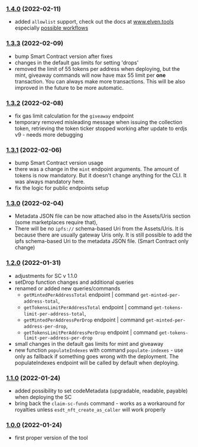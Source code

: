 ### [1.4.0](https://github.com/juliancwirko/elven-tools-cli/releases/tag/v1.4.0) (2022-02-11)
- added `allowlist` support, check out the docs at www.elven.tools especially [possible workflows](http://www.elven.tools/docs/elven-tools-workflows.html)

### [1.3.3](https://github.com/juliancwirko/elven-tools-cli/releases/tag/v1.3.3) (2022-02-09)
- bump Smart Contract version after fixes
- changes in the default gas limits for setting 'drops'
- removed the limit of 55 tokens per address when deploying, but the mint, giveaway commands will now have max 55 limit per **one** transaction. You can always make more transactions. This will be also improved in the future to be more automatic.

### [1.3.2](https://github.com/juliancwirko/elven-tools-cli/releases/tag/v1.3.2) (2022-02-08)
- fix gas limit calculation for the `giveaway` endpoint
- temporary removed misleading message when issuing the collection token, retrieving the token ticker stopped working after update to erdjs v9 - needs more debugging

### [1.3.1](https://github.com/juliancwirko/elven-tools-cli/releases/tag/v1.3.1) (2022-02-06)
- bump Smart Contract version usage
- there was a change in the `mint` endpoint arguments. The amount of tokens is now mandatory. But it doesn't change anything for the CLI. It was always mandatory here.
- fix the logic for public endpoints setup

### [1.3.0](https://github.com/juliancwirko/elven-tools-cli/releases/tag/v1.3.0) (2022-02-04)
- Metadata JSON file can be now attached also in the Assets/Uris section (some marketplaces require that),
- There will be no `ipfs://` schema-based Uri from the Assets/Uris. It is because there are usually gateway Uris only. It is still possible to add the ipfs schema-based Uri to the metadata JSON file. (Smart Contract only change)

### [1.2.0](https://github.com/juliancwirko/elven-tools-cli/releases/tag/v1.2.0) (2022-01-31)
- adjustments for SC v 1.1.0
- setDrop function changes and additional queries
- renamed or added new queries/commands
  - `getMintedPerAddressTotal` endpoint | command `get-minted-per-address-total`,
  - `getTokensLimitPerAddressTotal` endpoint | command `get-tokens-limit-per-address-total`,
  - `getMintedPerAddressPerDrop` endpoint | command `get-minted-per-address-per-drop`,
  - `getTokensLimitPerAddressPerDrop` endpoint | command `get-tokens-limit-per-address-per-drop`
- small changes in the default gas limits for mint and giveaway
- new function `populateIndexes` with command `populate-indexes` - use only as fallback if something goes wrong with the deployment. The populateIndexes endpoint will be called by default when deploying.

### [1.1.0](https://github.com/juliancwirko/elven-tools-cli/releases/tag/v1.1.0) (2022-01-24)
- added possibility to set codeMetadata (upgradable, readable, payable) when deploying the SC
- bring back the `claim-sc-funds` command - works as a workaround for royalties unless `esdt_nft_create_as_caller` will work properly 

### [1.0.0](https://github.com/juliancwirko/elven-tools-cli/releases/tag/v1.0.0) (2022-01-24)
- first proper version of the tool
